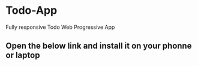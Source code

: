 # Todo-App
Fully responsive Todo Web Progressive App

## Open the below link and install it on your phonne or laptop
